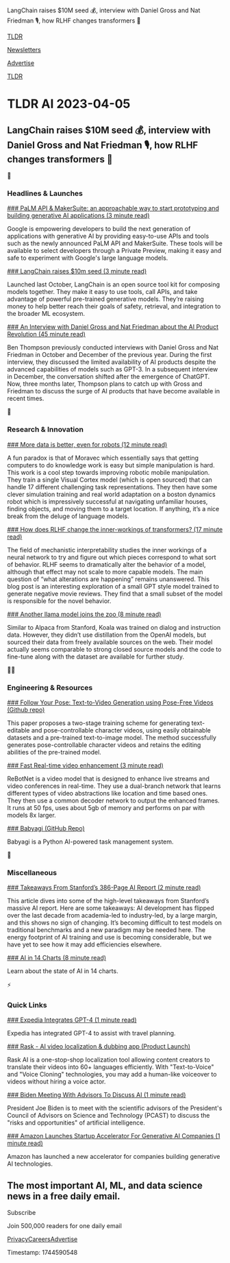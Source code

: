 LangChain raises $10M seed 💰, interview with Daniel Gross and Nat Friedman 🎙️, how RLHF changes transformers 🤖

[TLDR](/)

[Newsletters](/newsletters)

[Advertise](https://advertise.tldr.tech/)

[TLDR](/)

# TLDR AI 2023-04-05

## LangChain raises $10M seed 💰, interview with Daniel Gross and Nat Friedman 🎙️, how RLHF changes transformers 🤖

🚀

### Headlines & Launches

[### PaLM API & MakerSuite: an approachable way to start prototyping and building generative AI applications (3 minute read)](https://developers.googleblog.com/2023/03/announcing-palm-api-and-makersuite.html?utm_source=tldrai)

Google is empowering developers to build the next generation of applications with generative AI by providing easy-to-use APIs and tools such as the newly announced PaLM API and MakerSuite. These tools will be available to select developers through a Private Preview, making it easy and safe to experiment with Google's large language models.

[### LangChain raises $10m seed (3 minute read)](https://blog.langchain.dev/announcing-our-10m-seed-round-led-by-benchmark/?utm_source=tldrai)

Launched last October, LangChain is an open source tool kit for composing models together. They make it easy to use tools, call APIs, and take advantage of powerful pre-trained generative models. They’re raising money to help better reach their goals of safety, retrieval, and integration to the broader ML ecosystem.

[### An Interview with Daniel Gross and Nat Friedman about the AI Product Revolution (45 minute read)](https://stratechery.com/2023/an-interview-with-daniel-gross-and-nat-friedman-about-the-ai-product-revolution/?utm_source=tldrai)

Ben Thompson previously conducted interviews with Daniel Gross and Nat Friedman in October and December of the previous year. During the first interview, they discussed the limited availability of AI products despite the advanced capabilities of models such as GPT-3. In a subsequent interview in December, the conversation shifted after the emergence of ChatGPT. Now, three months later, Thompson plans to catch up with Gross and Friedman to discuss the surge of AI products that have become available in recent times.

🧠

### Research & Innovation

[### More data is better, even for robots (12 minute read)](https://ai.facebook.com/blog/robots-learning-video-simulation-artificial-visual-cortex-vc-1/?utm_source=tldrai)

A fun paradox is that of Moravec which essentially says that getting computers to do knowledge work is easy but simple manipulation is hard. This work is a cool step towards improving robotic mobile manipulation. They train a single Visual Cortex model (which is open sourced) that can handle 17 different challenging task representations. They then have some clever simulation training and real world adaptation on a boston dynamics robot which is impressively successful at navigating unfamiliar houses, finding objects, and moving them to a target location. If anything, it’s a nice break from the deluge of language models.

[### How does RLHF change the inner-workings of transformers? (17 minute read)](https://blog.eleuther.ai/trlx-exploratory-analysis/?utm_source=tldrai)

The field of mechanistic interpretability studies the inner workings of a neural network to try and figure out which pieces correspond to what sort of behavior. RLHF seems to dramatically alter the behavior of a model, although that effect may not scale to more capable models. The main question of “what alterations are happening” remains unanswered. This blog post is an interesting exploration of a small GPT style model trained to generate negative movie reviews. They find that a small subset of the model is responsible for the novel behavior.

[### Another llama model joins the zoo (8 minute read)](https://bair.berkeley.edu/blog/2023/04/03/koala/?utm_source=tldrai)

Similar to Alpaca from Stanford, Koala was trained on dialog and instruction data. However, they didn’t use distillation from the OpenAI models, but sourced their data from freely available sources on the web. Their model actually seems comparable to strong closed source models and the code to fine-tune along with the dataset are available for further study.

👨‍💻

### Engineering & Resources

[### Follow Your Pose: Text-to-Video Generation using Pose-Free Videos (Github repo)](https://follow-your-pose.github.io/?utm_source=tldrai)

This paper proposes a two-stage training scheme for generating text-editable and pose-controllable character videos, using easily obtainable datasets and a pre-trained text-to-image model. The method successfully generates pose-controllable character videos and retains the editing abilities of the pre-trained model.

[### Fast Real-time video enhancement (3 minute read)](https://jeya-maria-jose.github.io/rebotnet-web/?utm_source=tldrai)

ReBotNet is a video model that is designed to enhance live streams and video conferences in real-time. They use a dual-branch network that learns different types of video abstractions like location and time based ones. They then use a common decoder network to output the enhanced frames. It runs at 50 fps, uses about 5gb of memory and performs on par with models 8x larger.

[### Babyagi (GitHub Repo)](https://github.com/yoheinakajima/babyagi?utm_source=tldrai)

Babyagi is a Python AI-powered task management system.

🎁

### Miscellaneous

[### Takeaways From Stanford’s 386-Page AI Report (2 minute read)](https://techcrunch.com/2023/04/04/the-takeaways-from-stanfords-386-page-report-on-the-state-of-ai/?utm_source=tldrai)

This article dives into some of the high-level takeaways from Stanford’s massive AI report. Here are some takeaways: AI development has flipped over the last decade from academia-led to industry-led, by a large margin, and this shows no sign of changing. It’s becoming difficult to test models on traditional benchmarks and a new paradigm may be needed here. The energy footprint of AI training and use is becoming considerable, but we have yet to see how it may add efficiencies elsewhere.

[### AI in 14 Charts (8 minute read)](https://hai.stanford.edu/news/2023-state-ai-14-charts?utm_source=tldrai)

Learn about the state of AI in 14 charts.

⚡️

### Quick Links

[### Expedia Integrates GPT-4 (1 minute read)](https://9to5google.com/2023/04/04/expedia-gpt-4-travel-planning/?utm_source=tldrai)

Expedia has integrated GPT-4 to assist with travel planning.

[### Rask - AI video localization & dubbing app (Product Launch)](https://www.producthunt.com/posts/rask?utm_source=tldrai)

Rask AI is a one-stop-shop localization tool allowing content creators to translate their videos into 60+ languages efficiently. With "Text-to-Voice" and "Voice Cloning" technologies, you may add a human-like voiceover to videos without hiring a voice actor.

[### Biden Meeting With Advisors To Discuss AI (1 minute read)](https://futurism.com/the-byte/president-biden-ai-risks?utm_source=tldrai)

President Joe Biden is to meet with the scientific advisors of the President's Council of Advisors on Science and Technology (PCAST) to discuss the "risks and opportunities" of artificial intelligence.

[### Amazon Launches Startup Accelerator For Generative AI Companies (1 minute read)](https://www.geekwire.com/2023/amazon-launches-startup-accelerator-for-generative-ai-companies/?utm_source=tldrai)

Amazon has launched a new accelerator for companies building generative AI technologies.

## The most important AI, ML, and data science news in a free daily email.

Subscribe

Join 500,000 readers for one daily email

[Privacy](/privacy)[Careers](https://jobs.ashbyhq.com/tldr.tech)[Advertise](/ai/advertise)

Timestamp: 1744590548